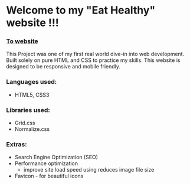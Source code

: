 # Welcome to my "Eat Healthy" website !!!

### [To website](https://mohibullahkamal.github.io/eatHealthyWebsite/)
This Project was one of my first real world dive-in into web development. Built solely on pure HTML and CSS to practice my skills. This website is designed to be responsive and mobile friendly.

### Languages used:
- HTML5, CSS3

### Libraries used:
- Grid.css
- Normalize.css

### Extras:
- Search Engine Optimization (SEO)
- Performance optimization 
  - improve site load speed using reduces image file size
- Favicon - for beautiful icons

